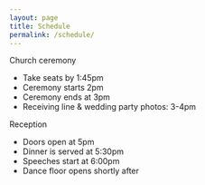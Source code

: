 ```yaml
---
layout: page
title: Schedule
permalink: /schedule/
---
```


Church ceremony
* Take seats by 1:45pm
* Ceremony starts 2pm
* Ceremony ends at 3pm
* Receiving line & wedding party photos: 3-4pm

Reception
* Doors open at 5pm
* Dinner is served at 5:30pm
* Speeches start at 6:00pm
* Dance floor opens shortly after


